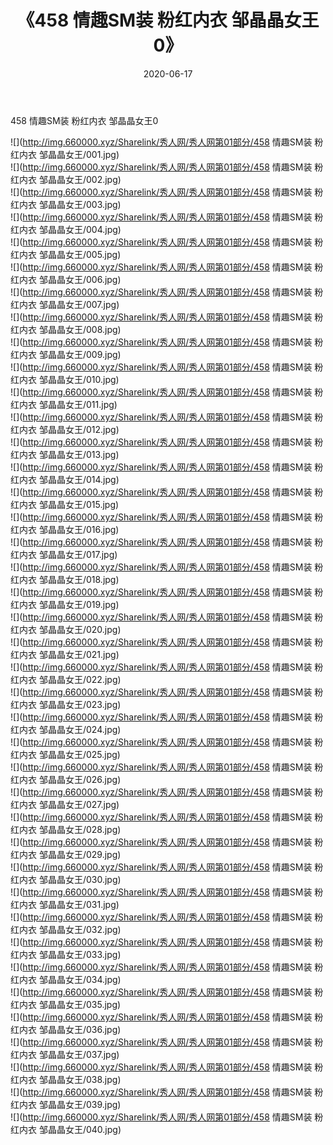 ﻿---
layout: post
title:  《458 情趣SM装 粉红内衣 邹晶晶女王0》
date:   2020-06-17
img: http://img.660000.xyz/Sharelink/秀人网/秀人网第01部分/458 情趣SM装 粉红内衣 邹晶晶女王0/000.jpg
categories: [美女, 清纯, 唯美]
---

458 情趣SM装 粉红内衣 邹晶晶女王0

  ![](http://img.660000.xyz/Sharelink/秀人网/秀人网第01部分/458 情趣SM装 粉红内衣 邹晶晶女王/001.jpg) <br> ![](http://img.660000.xyz/Sharelink/秀人网/秀人网第01部分/458 情趣SM装 粉红内衣 邹晶晶女王/002.jpg) <br> ![](http://img.660000.xyz/Sharelink/秀人网/秀人网第01部分/458 情趣SM装 粉红内衣 邹晶晶女王/003.jpg) <br> ![](http://img.660000.xyz/Sharelink/秀人网/秀人网第01部分/458 情趣SM装 粉红内衣 邹晶晶女王/004.jpg) <br> ![](http://img.660000.xyz/Sharelink/秀人网/秀人网第01部分/458 情趣SM装 粉红内衣 邹晶晶女王/005.jpg) <br> ![](http://img.660000.xyz/Sharelink/秀人网/秀人网第01部分/458 情趣SM装 粉红内衣 邹晶晶女王/006.jpg) <br> ![](http://img.660000.xyz/Sharelink/秀人网/秀人网第01部分/458 情趣SM装 粉红内衣 邹晶晶女王/007.jpg) <br> ![](http://img.660000.xyz/Sharelink/秀人网/秀人网第01部分/458 情趣SM装 粉红内衣 邹晶晶女王/008.jpg) <br> ![](http://img.660000.xyz/Sharelink/秀人网/秀人网第01部分/458 情趣SM装 粉红内衣 邹晶晶女王/009.jpg) <br> ![](http://img.660000.xyz/Sharelink/秀人网/秀人网第01部分/458 情趣SM装 粉红内衣 邹晶晶女王/010.jpg) <br> ![](http://img.660000.xyz/Sharelink/秀人网/秀人网第01部分/458 情趣SM装 粉红内衣 邹晶晶女王/011.jpg) <br> ![](http://img.660000.xyz/Sharelink/秀人网/秀人网第01部分/458 情趣SM装 粉红内衣 邹晶晶女王/012.jpg) <br> ![](http://img.660000.xyz/Sharelink/秀人网/秀人网第01部分/458 情趣SM装 粉红内衣 邹晶晶女王/013.jpg) <br> ![](http://img.660000.xyz/Sharelink/秀人网/秀人网第01部分/458 情趣SM装 粉红内衣 邹晶晶女王/014.jpg) <br> ![](http://img.660000.xyz/Sharelink/秀人网/秀人网第01部分/458 情趣SM装 粉红内衣 邹晶晶女王/015.jpg) <br> ![](http://img.660000.xyz/Sharelink/秀人网/秀人网第01部分/458 情趣SM装 粉红内衣 邹晶晶女王/016.jpg) <br> ![](http://img.660000.xyz/Sharelink/秀人网/秀人网第01部分/458 情趣SM装 粉红内衣 邹晶晶女王/017.jpg) <br> ![](http://img.660000.xyz/Sharelink/秀人网/秀人网第01部分/458 情趣SM装 粉红内衣 邹晶晶女王/018.jpg) <br> ![](http://img.660000.xyz/Sharelink/秀人网/秀人网第01部分/458 情趣SM装 粉红内衣 邹晶晶女王/019.jpg) <br> ![](http://img.660000.xyz/Sharelink/秀人网/秀人网第01部分/458 情趣SM装 粉红内衣 邹晶晶女王/020.jpg) <br> ![](http://img.660000.xyz/Sharelink/秀人网/秀人网第01部分/458 情趣SM装 粉红内衣 邹晶晶女王/021.jpg) <br> ![](http://img.660000.xyz/Sharelink/秀人网/秀人网第01部分/458 情趣SM装 粉红内衣 邹晶晶女王/022.jpg) <br> ![](http://img.660000.xyz/Sharelink/秀人网/秀人网第01部分/458 情趣SM装 粉红内衣 邹晶晶女王/023.jpg) <br> ![](http://img.660000.xyz/Sharelink/秀人网/秀人网第01部分/458 情趣SM装 粉红内衣 邹晶晶女王/024.jpg) <br> ![](http://img.660000.xyz/Sharelink/秀人网/秀人网第01部分/458 情趣SM装 粉红内衣 邹晶晶女王/025.jpg) <br> ![](http://img.660000.xyz/Sharelink/秀人网/秀人网第01部分/458 情趣SM装 粉红内衣 邹晶晶女王/026.jpg) <br> ![](http://img.660000.xyz/Sharelink/秀人网/秀人网第01部分/458 情趣SM装 粉红内衣 邹晶晶女王/027.jpg) <br> ![](http://img.660000.xyz/Sharelink/秀人网/秀人网第01部分/458 情趣SM装 粉红内衣 邹晶晶女王/028.jpg) <br> ![](http://img.660000.xyz/Sharelink/秀人网/秀人网第01部分/458 情趣SM装 粉红内衣 邹晶晶女王/029.jpg) <br> ![](http://img.660000.xyz/Sharelink/秀人网/秀人网第01部分/458 情趣SM装 粉红内衣 邹晶晶女王/030.jpg) <br> ![](http://img.660000.xyz/Sharelink/秀人网/秀人网第01部分/458 情趣SM装 粉红内衣 邹晶晶女王/031.jpg) <br> ![](http://img.660000.xyz/Sharelink/秀人网/秀人网第01部分/458 情趣SM装 粉红内衣 邹晶晶女王/032.jpg) <br> ![](http://img.660000.xyz/Sharelink/秀人网/秀人网第01部分/458 情趣SM装 粉红内衣 邹晶晶女王/033.jpg) <br> ![](http://img.660000.xyz/Sharelink/秀人网/秀人网第01部分/458 情趣SM装 粉红内衣 邹晶晶女王/034.jpg) <br> ![](http://img.660000.xyz/Sharelink/秀人网/秀人网第01部分/458 情趣SM装 粉红内衣 邹晶晶女王/035.jpg) <br> ![](http://img.660000.xyz/Sharelink/秀人网/秀人网第01部分/458 情趣SM装 粉红内衣 邹晶晶女王/036.jpg) <br> ![](http://img.660000.xyz/Sharelink/秀人网/秀人网第01部分/458 情趣SM装 粉红内衣 邹晶晶女王/037.jpg) <br> ![](http://img.660000.xyz/Sharelink/秀人网/秀人网第01部分/458 情趣SM装 粉红内衣 邹晶晶女王/038.jpg) <br> ![](http://img.660000.xyz/Sharelink/秀人网/秀人网第01部分/458 情趣SM装 粉红内衣 邹晶晶女王/039.jpg) <br> ![](http://img.660000.xyz/Sharelink/秀人网/秀人网第01部分/458 情趣SM装 粉红内衣 邹晶晶女王/040.jpg) <br>